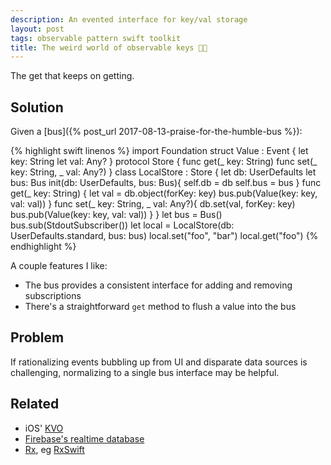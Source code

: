 ```yaml
---
description: An evented interface for key/val storage
layout: post
tags: observable pattern swift toolkit
title: The weird world of observable keys 🔑👀
---
```



The get that keeps on getting.

## Solution

Given a [bus]({% post_url 2017-08-13-praise-for-the-humble-bus %}):

{% highlight swift linenos %}
import Foundation
struct Value : Event {
  let key: String
  let val: Any?
}
protocol Store {
  func get(_ key: String)
  func set(_ key: String, _ val: Any?)
}
class LocalStore : Store {
  let db: UserDefaults
  let bus: Bus
  init(db: UserDefaults, bus: Bus){
    self.db = db
    self.bus = bus
  }
  func get(_ key: String) {
    let val = db.object(forKey: key)
    bus.pub(Value(key: key, val: val))
  }
  func set(_ key: String, _ val: Any?){
    db.set(val, forKey: key)
    bus.pub(Value(key: key, val: val))
  }
}
let bus = Bus()
bus.sub(StdoutSubscriber())
let local = LocalStore(db: UserDefaults.standard, bus: bus)
local.set("foo", "bar")
local.get("foo")
{% endhighlight %}

A couple features I like:

* The bus provides a consistent interface for adding and removing subscriptions
* There's a straightforward `get` method to flush a value into the bus

## Problem

If rationalizing events bubbling up from UI and disparate data sources is challenging, normalizing to a single bus interface may be helpful.

## Related

* iOS' [KVO](http://nshipster.com/key-value-observing/)
* [Firebase's realtime database](https://firebase.google.com/docs/database/ios/read-and-write)
* [Rx](http://reactivex.io/), eg [RxSwift](https://github.com/ReactiveX/RxSwift)

